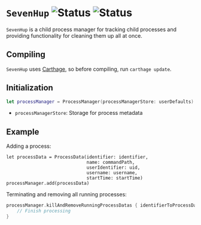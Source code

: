 # `SevenHup` ![Status](https://github.com/robenkleene/sevenhup/actions/workflows/ci.yml/badge.svg) ![Status](https://github.com/robenkleene/sevenhup/actions/workflows/release.yml/badge.svg)

`SevenHup` is a child process manager for tracking child processes and providing functionality for cleaning them up all at once.

## Compiling

`SevenHup` uses [Carthage](https://github.com/Carthage/Carthage), so before compiling, run `carthage update`.

## Initialization

``` swift
let processManager = ProcessManager(processManagerStore: userDefaults)
```

- `processManagerStore`: Storage for process metadata

## Example

Adding a process:

```
let processData = ProcessData(identifier: identifier,
                              name: commandPath,
                              userIdentifier: uid,
                              username: username,
                              startTime: startTime)
processManager.add(processData)
```

Terminating and removing all running processes:

``` swift
processManager.killAndRemoveRunningProcessDatas { identifierToProcessData, error in
    // Finish processing
}
```

